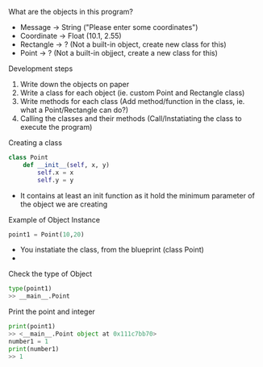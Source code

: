 What are the objects in this program?
- Message -> String ("Please enter some coordinates")
- Coordinate -> Float (10.1, 2.55)
- Rectangle -> ? (Not a built-in object, create new class for this)
- Point -> ? (Not a built-in objject, create a new class for this)

Development steps
1. Write down the objects on paper
2. Write a class for each object (ie. custom Point and Rectangle class)
3. Write methods for each class (Add method/function in the class, ie. what a Point/Rectangle can do?)
4. Calling the classes and their methods (Call/Instatiating the class to execute the program)

Creating a class
```python
class Point
    def __init__(self, x, y)
        self.x = x
        self.y = y
```
- It contains at least an init function as it hold the minimum parameter of the object we are creating

Example of Object Instance
```python
point1 = Point(10,20)
```
- You instatiate the class, from the blueprint (class Point)
- 

Check the type of Object
```python
type(point1)
>> __main__.Point
```

Print the point and integer
```python
print(point1)
>> <__main__.Point object at 0x111c7bb70>
number1 = 1
print(number1)
>> 1
```

